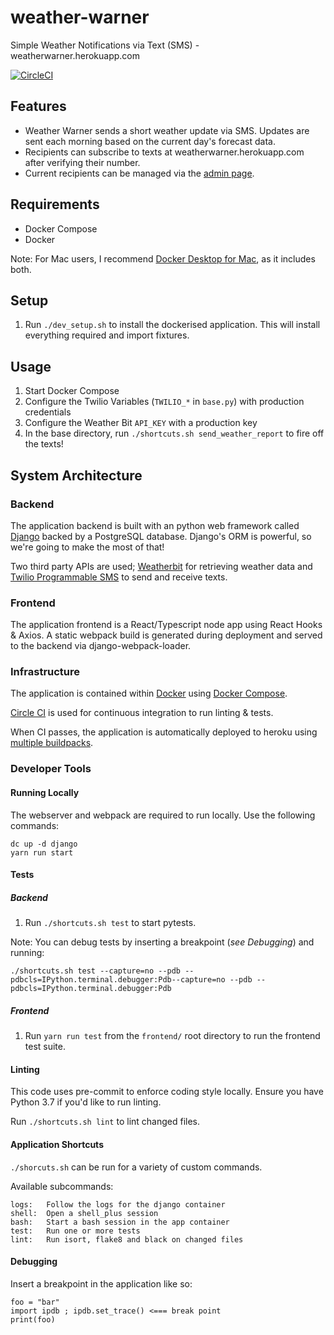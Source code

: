 # weather-warner
Simple Weather Notifications via Text (SMS) - weatherwarner.herokuapp.com

[![CircleCI](https://circleci.com/gh/JakeBar/weather-warner.svg?style=svg&circle-token=44b5a718bad263f1082e56881233f23ec3cc3165)](https://circleci.com/gh/JakeBar/weather-warner)

## Features

* Weather Warner sends a short weather update via SMS. Updates are sent each morning based on the current day's forecast data.
* Recipients can subscribe to texts at weatherwarner.herokuapp.com after verifying their number.
* Current recipients can be managed via the [admin page](weatherwarner.herokuapp.com/admin).

## Requirements

* Docker Compose
* Docker

Note: For Mac users, I recommend [Docker Desktop for Mac](https://docs.docker.com/docker-for-mac/install/), as it includes both.

## Setup

1. Run `./dev_setup.sh` to install the dockerised application. This will install everything required and import fixtures.

## Usage

1. Start Docker Compose
2. Configure the Twilio Variables (`TWILIO_*` in `base.py`) with production credentials
3. Configure the Weather Bit `API_KEY` with a production key
3. In the base directory, run `./shortcuts.sh send_weather_report` to fire off the texts!

## System Architecture

### Backend

The application backend is built with an python web framework called [Django](https://en.wikipedia.org/wiki/Django_(web_framework)) backed by a PostgreSQL database. Django's ORM is powerful, so we're going to make the most of that!


Two third party APIs are used; [Weatherbit](https://www.weatherbit.io/api) for retrieving weather data and [Twilio Programmable SMS](https://www.twilio.com/docs/sms) to send and receive texts.

### Frontend

The application frontend is a React/Typescript node app using React Hooks & Axios. A static webpack build is generated during deployment and served to the backend via django-webpack-loader.


### Infrastructure

The application is contained within [Docker](https://en.wikipedia.org/wiki/Docker_(software)) using [Docker Compose](https://docs.docker.com/compose/).

[Circle CI](https://circleci.com/) is used for continuous integration to run linting & tests.

When CI passes, the application is automatically deployed to heroku using [multiple buildpacks](https://devblog.kogan.com/blog/making-heroku-subdirectories-easier).

### Developer Tools

#### Running Locally

The webserver and webpack are required to run locally. Use the following commands:

```
dc up -d django
yarn run start
```

#### Tests

##### Backend

1. Run `./shortcuts.sh test` to start pytests.

Note: You can debug tests by inserting a breakpoint (_see Debugging_) and running:
```
./shortcuts.sh test --capture=no --pdb --pdbcls=IPython.terminal.debugger:Pdb--capture=no --pdb --pdbcls=IPython.terminal.debugger:Pdb
```

##### Frontend

1. Run `yarn run test` from the `frontend/` root directory to run the frontend test suite.

#### Linting

This code uses pre-commit to enforce coding style locally. Ensure you have Python 3.7 if you'd like to run linting.

Run `./shortcuts.sh lint` to lint changed files.

#### Application Shortcuts

`./shorcuts.sh` can be run for a variety of custom commands.

Available subcommands:

    logs:   Follow the logs for the django container
    shell:  Open a shell_plus session
    bash:   Start a bash session in the app container
    test:   Run one or more tests
    lint:   Run isort, flake8 and black on changed files

#### Debugging

Insert a breakpoint in the application like so:

```
foo = "bar"
import ipdb ; ipdb.set_trace() <=== break point
print(foo)
```
